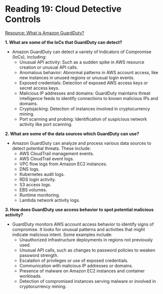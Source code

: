 # Reading 19: Cloud Detective Controls

[Resource: What is Amazon GuardDuty?](https://docs.aws.amazon.com/guardduty/latest/ug/what-is-guardduty.html)

**1. What are some of the IoCs that GuardDuty can detect?**
- Amazon GuardDuty can detect a variety of Indicators of Compromise (IoCs), including:
  - Unusual API activity: Such as a sudden spike in AWS resource creation or unusual API calls.
  - Anomalous behavior: Abnormal patterns in AWS account access, like new instances in unused regions or unusual login events.
  - Exposed credentials: Detection of exposed AWS access keys or secret access keys.
  - Malicious IP addresses and domains: GuardDuty maintains threat intelligence feeds to identify connections to known malicious IPs and domains.
  - Cryptojacking: Detection of instances involved in cryptocurrency mining.
  - Port scanning and probing: Identification of suspicious network activity like port scanning.

**2. What are some of the data sources which GuardDuty can use?**
- Amazon GuardDuty can analyze and process various data sources to detect potential threats. These include:
  - AWS CloudTrail management events.
  - AWS CloudTrail event logs.
  - VPC flow logs from Amazon EC2 instances.
  - DNS logs.
  - Kubernetes audit logs.
  - RDS login activity.
  - S3 access logs.
  - EBS volumes.
  - Runtime monitoring.
  - Lambda network activity logs.

**3. How does GuardDuty use access behavior to spot potential malicious activity?**
- GuardDuty monitors AWS account access behavior to identify signs of compromise. It looks for unusual patterns and activities that might indicate malicious intent. Some examples include:
  - Unauthorized infrastructure deployments in regions not previously used.
  - Unusual API calls, such as changes to password policies to weaken password strength.
  - Escalation of privileges or use of exposed credentials.
  - Communication with malicious IP addresses or domains.
  - Presence of malware on Amazon EC2 instances and container workloads.
  - Detection of compromised instances serving malware or involved in cryptocurrency mining.


